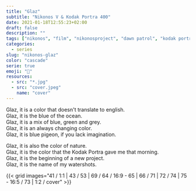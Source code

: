 ```yaml
---
title: "Glaz"
subtitle: "Nikonos V & Kodak Portra 400"
date: 2021-01-18T12:55:23+02:00
draft: false
description: ""
tags: ["nikonos", "film", "nikonosproject", "dawn patrol", "kodak portra"]
categories:
  - series
slug: "nikonos-glaz"
color: "cascade"
serie: true
emoji: "🌊"
resources:
  - src: "*.jpg"
  - src: "cover.jpeg"
    name: "cover"
---
```



Glaz, it is a color that doesn't translate to english.  
Glaz, it is the blue of the ocean.  
Glaz, it is a mix of blue, green and grey.  
Glaz, it is an always changing color.  
Glaz, it is blue pigeon, if you lack imagination.  

Glaz, it is also the color of nature.  
Glaz, it is the color that the Kodak Portra gave me that morning.  
Glaz, it is the beginning of a new project.  
Glaz, it is the name of my watershots.  

{{< grid images="41 / 1:1 | 43 / 53 | 69 / 64 / 16:9 - 65 | 66 / 71 | 72 / 74 | 75 - 16:5 / 73 | 1:2 / cover" >}}
